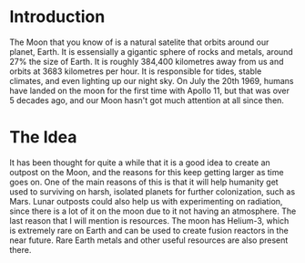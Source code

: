 # Introduction

The Moon that you know of is a natural satelite that orbits around our planet, Earth. It is essensially a gigantic sphere of rocks and metals, around 27% the size of Earth. It is roughly 384,400 kilometres away from us and orbits at 3683 kilometres per hour. It is responsible for tides, stable climates, and even lighting up our night sky. On July the 20th 1969, humans have landed on the moon for the first time with Apollo 11, but that was over 5 decades ago, and our Moon hasn't got much attention at all since then.


# The Idea

It has been thought for quite a while that it is a good idea to create an outpost on the Moon, and the reasons for this keep getting larger as time goes on. One of the main reasons of this is that it will help humanity get used to surviving on harsh, isolated planets for further colonization, such as Mars. Lunar outposts could also help us with experimenting on radiation, since there is a lot of it on the moon due to it not having an atmosphere. The last reason that I will mention is resources. The moon has Helium-3, which is extremely rare on Earth and can be used to create fusion reactors in the near future. Rare Earth metals and other useful resources are also present there.
